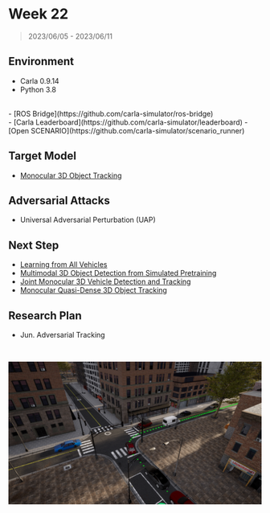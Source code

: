# Week 22

> 2023/06/05 - 2023/06/11

## Environment

- Carla 0.9.14  
- Python 3.8  
<br />
- [ROS Bridge](https://github.com/carla-simulator/ros-bridge)  
<br />
- [Carla Leaderboard](https://github.com/carla-simulator/leaderboard)  
- [Open SCENARIO](https://github.com/carla-simulator/scenario_runner)  

## Target Model

- [Monocular 3D Object Tracking](https://github.com/SysCV/qd-3dt)

## Adversarial Attacks

- Universal Adversarial Perturbation (UAP)

## Next Step

- [Learning from All Vehicles](https://arxiv.org/abs/2203.11934)
- [Multimodal 3D Object Detection from Simulated Pretraining](https://arxiv.org/abs/1905.07754)
- [Joint Monocular 3D Vehicle Detection and Tracking](https://arxiv.org/abs/1811.10742)
- [Monocular Quasi-Dense 3D Object Tracking](https://arxiv.org/abs/2103.07351)

## Research Plan

- Jun. Adversarial Tracking  

<br />

![](imgs/carla.png)
